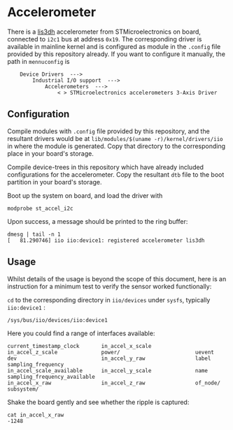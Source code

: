 # Accelerometer
There is a [lis3dh](https://www.st.com/en/mems-and-sensors/lis3dh.html?icmp=pf250725_pron_pr_feb2014&sc=lis3dh-pr) accelerometer from STMicroelectronics on board, connected to `i2c1` bus at address `0x19`. The corresponding driver is available in mainline kernel and is configured as module in the `.config` file provided by this repository already. If you want to configure it manually, the path in `mennuconfig` is
```
    Device Drivers  --->
        Industrial I/O support  ---> 
            Accelerometers  --->
                < > STMicroelectronics accelerometers 3-Axis Driver
```

## Configuration
Compile modules with `.config` file provided by this repository, and the resultant drivers would be at `lib/modules/$(uname -r)/kernel/drivers/iio` in where the module is generated. Copy that directory to the corresponding place in your board's storage.

Compile device-trees in this repository which have already included configurations for the accelerometer. Copy the resultant `dtb` file to the boot partition in your board's storage.

Boot up the system on board, and load the driver with 
```
modprobe st_accel_i2c
```
Upon success, a message should be printed to the ring buffer:
```
dmesg | tail -n 1
[   81.290746] iio iio:device1: registered accelerometer lis3dh
```

## Usage
Whilst details of the usage is beyond the scope of this document, here is an instruction for a minimum test to verify the sensor worked functionally:

`cd` to the corresponding directory in `iio/devices` under `sysfs`, typically `iio:device1` :
```
/sys/bus/iio/devices/iio:device1
```
Here you could find a range of interfaces available:
```
current_timestamp_clock       in_accel_x_scale              in_accel_z_scale              power/                        uevent
dev                           in_accel_y_raw                label                         sampling_frequency
in_accel_scale_available      in_accel_y_scale              name                          sampling_frequency_available
in_accel_x_raw                in_accel_z_raw                of_node/                      subsystem/
```
Shake the board gently and see whether the ripple is captured:
```
cat in_accel_x_raw
-1248
```